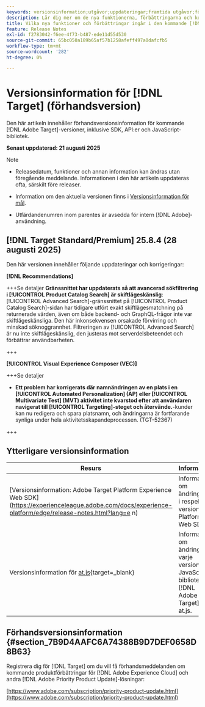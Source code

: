 ```yaml
---
keywords: versionsinformation;utgåvor;uppdateringar;framtida utgåvor;förbättringar;nya funktioner;korrigeringar;uppdateringar;prerelease;tidig åtkomst
description: Lär dig mer om de nya funktionerna, förbättringarna och korrigeringarna som ingår i den kommande versionen av  [!DNL Target], inklusive SDK:er, API:er och JavaScript-bibliotek.
title: Vilka nya funktioner och förbättringar ingår i den kommande [!DNL Target] versionen?
feature: Release Notes
exl-id: f2783042-f6ee-4f73-b487-ede11d55d530
source-git-commit: 65bc050a189b65af57b1258afeff497a0dafcfb5
workflow-type: tm+mt
source-wordcount: '282'
ht-degree: 0%

---
```


# Versionsinformation för [!DNL Target] (förhandsversion)

Den här artikeln innehåller förhandsversionsinformation för kommande [!DNL Adobe Target]-versioner, inklusive SDK, API:er och JavaScript-bibliotek.

**Senast uppdaterad: 21 augusti 2025**

>[!NOTE]
>
>* Releasedatum, funktioner och annan information kan ändras utan föregående meddelande. Informationen i den här artikeln uppdateras ofta, särskilt före releaser.
>
>* Information om den aktuella versionen finns i [Versionsinformation för mål](release-notes.md).
>
>* Utfärdandenumren inom parentes är avsedda för intern [!DNL Adobe]-användning.

## [!DNL Target Standard/Premium] 25.8.4 (28 augusti 2025)

Den här versionen innehåller följande uppdateringar och korrigeringar:

**[!DNL Recommendations]**

+++Se detaljer
**Gränssnittet har uppdaterats så att avancerad sökfiltrering i [!UICONTROL Product Catalog Search] är skiftlägeskänslig**: [!UICONTROL Advanced Search]-gränssnittet på [!UICONTROL Product Catalog Search]-sidan har tidigare utfört exakt skiftlägesmatchning på returnerade värden, även om både backend- och GraphQL-frågor inte var skiftlägeskänsliga. Den här inkonsekvensen orsakade förvirring och minskad söknoggrannhet. Filtreringen av [!UICONTROL Advanced Search] är nu inte skiftlägeskänslig, den justeras mot serverdelsbeteendet och förbättrar användbarheten.

+++

**[!UICONTROL Visual Experience Composer (VEC)]**

+++Se detaljer
* **Ett problem har korrigerats där namnändringen av en plats i en [!UICONTROL Automated Personalization] (AP) eller [!UICONTROL Multivariate Test] (MVT) aktivitet inte kvarstod efter att användaren navigerat till [!UICONTROL Targeting]-steget och återvände.**-kunder kan nu redigera och spara platsnamn, och ändringarna är fortfarande synliga under hela aktivitetsskapandeprocessen. (TGT-52367)

+++

## Ytterligare versionsinformation

| Resurs | Information |
|--- |--- |
| [Versionsinformation: Adobe Target Platform Experience Web SDK]&#x200B;(https://experienceleague.adobe.com/docs/experience-platform/edge/release-notes.html?lang=e n) | Information om ändringarna i respektive version av Platform Web SDK. |
| Versionsinformation för [at.js](https://experienceleague.adobe.com/docs/target-dev/developer/client-side/at-js-implementation/target-atjs-versions.html?lang=sv-SE){target=_blank} | Information om ändringar i varje version av JavaScript-biblioteket [!DNL Adobe Target] at.js. |

## Förhandsversionsinformation {#section_7B9D4AAFC6A74388B9D7DEF0658D8B63}

Registrera dig för [!DNL Target] om du vill få förhandsmeddelanden om kommande produktförbättringar för [!DNL Adobe Experience Cloud] och andra [!DNL Adobe Priority Product Update]-lösningar:

[https://www.adobe.com/subscription/priority-product-update.html](https://www.adobe.com/subscription/priority-product-update.html)

